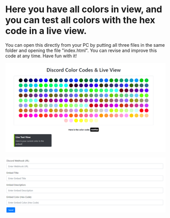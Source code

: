 # Here you have all colors in view, and you can test all colors with the hex code in a live view.

You can open this directly from your PC by putting all three files in the same folder and opening the file "index.html".
You can revise and improve this code at any time. Have fun with it!

![Preview](img/live-view.png)

![Preview](img/live-view-update.png)
